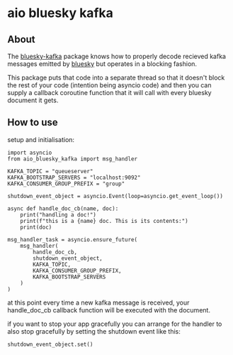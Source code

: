 # aio bluesky kafka

## About

The [bluesky-kafka](https://pypi.org/project/bluesky-kafka/) package knows how
to properly decode recieved kafka messages emitted by
[bluesky](https://pypi.org/project/bluesky/) but operates in a blocking
fashion.

This package puts that code into a separate thread so that it doesn't block
the rest of your code (intention being asyncio code) and then you can supply
a callback coroutine function that it will call with every bluesky document
it gets.

## How to use

setup and initialisation:

```
import asyncio
from aio_bluesky_kafka import msg_handler

KAFKA_TOPIC = "queueserver"
KAFKA_BOOTSTRAP_SERVERS = "localhost:9092"
KAFKA_CONSUMER_GROUP_PREFIX = "group"

shutdown_event_object = asyncio.Event(loop=asyncio.get_event_loop())

async def handle_doc_cb(name, doc):
    print("handling a doc!")
    print(f"this is a {name} doc. This is its contents:")
    print(doc)

msg_handler_task = asyncio.ensure_future(
    msg_handler(
        handle_doc_cb,
        shutdown_event_object,
        KAFKA_TOPIC,
        KAFKA_CONSUMER_GROUP_PREFIX,
        KAFKA_BOOTSTRAP_SERVERS
    )
)

```

at this point every time a new kafka message is received, your handle_doc_cb
callback function will be executed with the document.

if you want to stop your app gracefully you can arrange for the handler to
also stop gracefully by setting the shutdown event like this:

```
shutdown_event_object.set()
```

